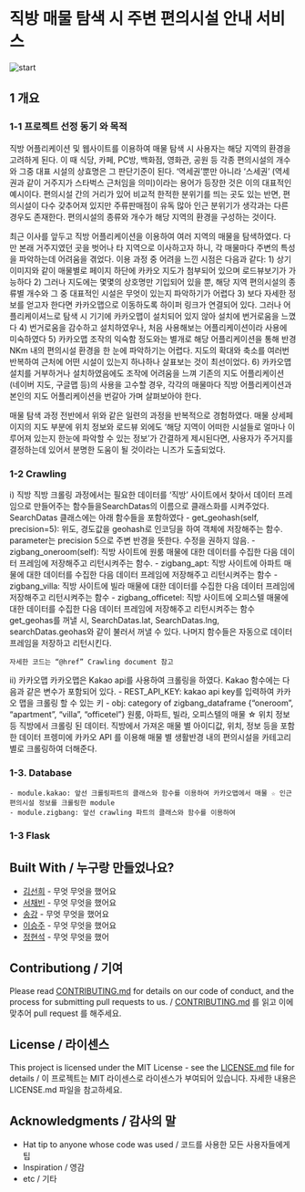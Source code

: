 # 직방 매물 탐색 시 주변 편의시설 안내 서비스

![start](https://user-images.githubusercontent.com/80507275/126037011-c9411dc6-7a8c-45b0-8e0d-19ec4852ed69.jpg)


## 1 개요 
### 1-1 프로젝트 선정 동기 와 목적 
직방 어플리케이션 및 웹사이트를 이용하여 매물 탐색 시 사용자는 해당 지역의 환경을 고려하게 된다. 이 때 식당, 카페, PC방, 백화점, 영화관, 공원 등 각종 편의시설의 개수와 그중 대표 시설의 상효명은 그 판단기준이 된다. ‘역세권’뿐만 아니라 ‘스세권’ (역세권과 같이 거주지가 스타벅스 근처임을 의미)이라는 용어가 등장한 것은 이의 대표적인 예시이다. 
편의시설 간의 거리가 있어 비교적 한적한 분위기를 띄는 곳도 있는 반면, 편의시설이 다수 갖추어져 있지만 주류판매점이 유독 많아 인근 분위기가 생각과는 다른 경우도 존재한다. 편의시설의 종류와 개수가 해당 지역의 환경을 구성하는 것이다. 

최근 이사를 앞두고 직방 어플리케이션을 이용하여 여러 지역의 매물을 탐색하였다. 다만 본래 거주지였던 곳을 벗어나 타 지역으로 이사하고자 하니, 각 매물마다 주변의 특성을 파악하는데 어려움을 겪었다. 이용 과정 중 어려을 느낀 시점은 다음과 같다:
	1) 상기 이미지와 같이 매물별로 페이지 하단에 카카오 지도가 첨부되어 있으며 로드뷰보기가 가능하다 
	2) 그러나 지도에는 몇몇의 상호명만 기입되어 있을 뿐, 해당 지역 편의시설의 종류별 개수와 그 중 대표적인 시설은 무엇이 있는지 파악하기가 어렵다 
	3) 보다 자세한 정보를 얻고자 한다면 카카오맵으로 이동하도록 하이퍼 링크가 연결되어 있다. 그러나 어플리케이셔느로 탐색 시 기기에 카카오맵이 설치되어 있지 않아 설치에 번거로움을 느꼈다 
	4) 번거로움을 감수하고 설치하였우나, 처음 사용해보는 어플리케이션이라 사용에 미숙하였다
	5) 카카오맵 조작의 익숙함 정도와는 별개로 해당 어플리케이션을 통해 반경 NKm 내의 편의시설 환경을 한 눈에 파악하기는 어렵다. 지도의 확대와 축소를 여러번 반복하여 근처에 어떤 시설이 있는지 하나하나 살표보는 것이 최선이었다. 
	6) 카카오맵 설치를 거부하거나 설치하였음에도 조작에 어려움을 느껴 기존의 지도 어플리케이션 (네이버 지도, 구글맵 등)의 사용을 고수할 경우, 각각의 매물마다 직방 어플리케이션과 본인의 지도 어플리케이션을 번갈아 가며 살펴보아야 한다. 

매물 탐색 과정 전반에서 위와 같은 일련의 과정을 반복적으로 경험하였다. 매물 상세페이지의 지도 부분에 위치 정보와 로드뷰 외에도 ‘해당 지역이 어떠한 시설들로 얼마나 이루어져 있는지 한눈에 파악할 수 있는 정보’가 간결하게 제시된다면, 사용자가 주거지를 결정하는데 있어서 분명한 도움이 될 것이라는 니즈가 도출되었다. 



### 1-2 Crawling  

i) 직방 
		직방 크롤링 과정에서는 필요한 데이터를 ‘직방’ 사이트에서 찾아서 데이터 프레임으로 만들어주는 함수들을SearchDatas의 이름으로 클래스화를 시켜주었다. SearchDatas 클래스에는 아래 함수들을 포함하였다 
		- get_geohash(self, precision=5): 위도, 경도값을 geohash로 인코딩을 하여 객체에 저장해주는 함수. parameter는 precision 5으로 주변 반경을 뜻한다. 수정을 권하지 않음.
		- zigbang_oneroom(self): 직방 사이트에 원룸 매물에 대한 데이터를 수집한 다음 데이터 프레임에 저장해주고 리턴시켜주는 함수. 
		- zigbang_apt: 직방 사이트에 아파트 매물에 대한 데이터를 수집한 다음 데이터 프레임에 저장해주고 리턴시켜주는 함수
		- zigbang_villa: 직방 사이트에 빌라 매물에 대한 데이터를 수집한 다음 데이터 프레임에 저장해주고 리턴시켜주는 함수
		- zigbang_officetel: 직방 사이트에 오피스텔 매물에 대한 데이터를 수집한 다음 데이터 프레임에 저장해주고 리턴시켜주는 함수 
		get_geohas를 꺼낼 시, SearchDatas.lat, SearchDatas.lng, searchDatas.geohas와 같이 불러서 꺼낼 수 있다. 나머지 함수들은 자동으로 데이터 프레임을 저장하고 리턴시킨다. 

	자세한 코드는 “@href” Crawling document 참고 	

ii) 카카오맵 
		카카오맵은 Kakao api를 사용하여 크롤링을 하였다. 
		Kakao 함수에는 다음과 같은 변수가 포함되어 있다. 
		- REST_API_KEY: kakao api key를 입력하여 카카오 맵을 크롤링 할 수 있는 키 
		- obj: category of zigbang_dataframe {“oneroom”, “apartment”, “villa”, “officetel”} 원룸, 아파트, 빌라, 오피스텔의 매물 ☆ 위치 정보 등 직방에서 크롤링 된 데이터. 
		직방에서 가져온 매물 별 아이디값, 위치, 정보 등을 포함한 데이터 프렝미에 카카오 API 를 이용해 매물 별 생활반경 내의 편의시설을 카테고리 별로 크롤링하여 더해준다.  

### 1-3. Database
	- module.kakao: 앞선 크롤링파트의 클래스와 함수를 이용하여 카카오맵에서 매물 ☆ 인근 편의시설 정보를 크롤링한 module 
	- module.zigbang: 앞선 crawling 파트의 클래스와 함수를 이용하여 

### 1-3 Flask 


## Built With / 누구랑 만들었나요?

* [김선희](링크) - 무엇 무엇을 했어요
* [서채빈](링크) - 무엇 무엇을 했어요
* [송강](링크) - 무엇 무엇을 했어요
* [이승주](링크) - 무엇 무엇을 했어요
* [정현석](링크) - 무엇 무엇을 했어


## Contributiong / 기여

Please read [CONTRIBUTING.md](https://gist.github.com/PurpleBooth/b24679402957c63ec426) for details on our code of conduct, and the process for submitting pull requests to us. / [CONTRIBUTING.md](https://gist.github.com/PurpleBooth/b24679402957c63ec426) 를 읽고 이에 맞추어 pull request 를 해주세요.

## License / 라이센스

This project is licensed under the MIT License - see the [LICENSE.md](https://gist.github.com/PurpleBooth/LICENSE.md) file for details / 이 프로젝트는 MIT 라이센스로 라이센스가 부여되어 있습니다. 자세한 내용은 LICENSE.md 파일을 참고하세요.

## Acknowledgments / 감사의 말

* Hat tip to anyone whose code was used / 코드를 사용한 모든 사용자들에게 팁
* Inspiration / 영감
* etc / 기타
